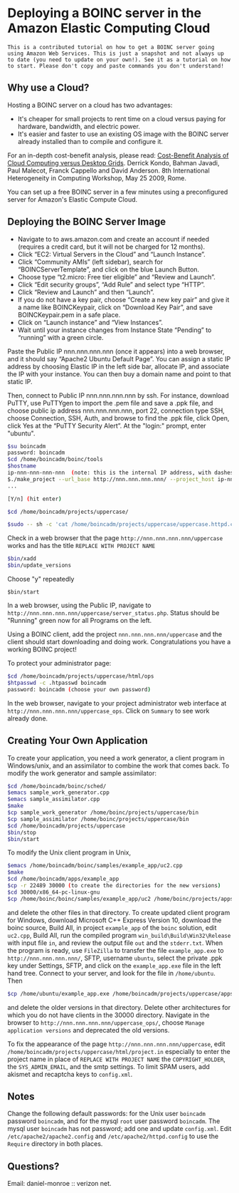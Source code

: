 # Deploying a BOINC server in the Amazon Elastic Computing Cloud

```This is a contributed tutorial on how to get a BOINC server going using Amazon Web Services. This is just a snapshot and not always up to date (you need to update on your own!). See it as a tutorial on how to start. Please don't copy and paste commands you don't understand!```

## Why use a Cloud?

Hosting a BOINC server on a cloud has two advantages:
* It's cheaper for small projects to rent time on a cloud versus paying for hardware, bandwidth, and electric power.
* It's easier and faster to use an existing OS image with the BOINC server already installed than to compile and configure it.

For an in-depth cost-benefit analysis, please read:
[Cost-Benefit Analysis of Cloud Computing versus Desktop Grids](http://mescal.imag.fr/membres/derrick.kondo/pubs/kondo_hcw09.pdf).  Derrick Kondo, Bahman Javadi, Paul Malecot, Franck Cappello and David Anderson.  8th International Heterogeneity in Computing Workshop, May 25 2009, Rome. 

You can set up a free BOINC server in a few minutes using a preconfigured server for Amazon's Elastic Compute Cloud.

## Deploying the BOINC Server Image

* Navigate to to aws.amazon.com and create an account if needed (requires a credit card, but it will not be charged for 12 months).
* Click “EC2: Virtual Servers in the Cloud” and “Launch Instance”.
* Click “Community AMIs” (left sidebar), search for “BOINCServerTemplate”, and click on the blue Launch Button.
* Choose type “t2.micro: Free tier eligible” and “Review and Launch”.
* Click “Edit security groups”, “Add Rule” and select type “HTTP”.
* Click “Review and Launch” and then “Launch”.
* If you do not have a key pair, choose “Create a new key pair” and give it a name like BOINCKeypair, click on “Download Key Pair”, and save BOINCKeypair.pem in a safe place.
* Click on “Launch instance” and  “View Instances”.
* Wait until your instance changes from Instance State “Pending” to “running” with a green circle.

Paste the Public IP nnn.nnn.nnn.nnn (once it appears) into a web browser, and it should say “Apache2 Ubuntu Default Page”. You can assign a static IP address by choosing Elastic IP in the left side bar, allocate IP, and associate the IP with your instance. You can then buy a domain name and point to that static IP.

Then, connect to Public IP nnn.nnn.nnn.nnn by ssh. For instance, download PuTTY, use PuTTYgen to import the .pem file and save a .ppk file, and choose public ip address nnn.nnn.nnn.nnn, port 22, connection type SSH, choose Connection, SSH, Auth, and browse to find the .ppk file, click Open, click Yes at the “PuTTY Security Alert”. At the "login:" prompt, enter "ubuntu".

```bash
$su boincadm
password: boincadm
$cd /home/boincadm/boinc/tools
$hostname
ip-nnn-nnn-nnn-nnn  (note: this is the internal IP address, with dashes, different from the public IP)
$./make_project --url_base http://nnn.nnn.nnn.nnn/ --project_host ip-nnn-nnn-nnn-nnn --test_app uppercase
...

[Y/n] (hit enter)

$cd /home/boincadm/projects/uppercase/

$sudo -- sh -c 'cat /home/boincadm/projects/uppercase/uppercase.httpd.conf >> /etc/apache2/httpd.conf'

```
Check in a web browser that the page `http://nnn.nnn.nnn.nnn/uppercase` works and has the title `REPLACE WITH PROJECT NAME`

```bash
$bin/xadd
$bin/update_versions
```

Choose "y" repeatedly

```
$bin/start
```

In a web browser, using the Public IP, navigate to `http://nnn.nnn.nnn.nnn/uppercase/server_status.php`. Status should be "Running" green now for all Programs on the left.

 Using a BOINC client, add the project `nnn.nnn.nnn.nnn/uppercase` and the client should start downloading and doing work. Congratulations you have a working BOINC project!

To protect your administrator page:

```bash
$cd /home/boincadm/projects/uppercase/html/ops
$htpasswd -c .htpasswd boincadm
password: boincadm (choose your own password)
```

In the web browser, navigate to your project administrator web interface at `http://nnn.nnn.nnn.nnn/uppercase_ops`. Click on `Summary` to see work already done.

## Creating Your Own Application

To create your application, you need a work generator, a client program in Windows/unix, and an assimilator to combine the work that comes back. To modify the work generator and sample assimilator:

```bash
$cd /home/boincadm/boinc/sched/
$emacs sample_work_generator.cpp
$emacs sample_assimilator.cpp
$make
$cp sample_work_generator /home/boinc/projects/uppercase/bin
$cp sample_assimilator /home/boinc/projects/uppercase/bin
$cd /home/boincadm/projects/uppercase
$bin/stop
$bin/start
```

To modify the Unix client program in Unix,

```bash
$emacs /home/boincadm/boinc/samples/example_app/uc2.cpp
$make
$cd /home/boincadm/apps/example_app
$cp -r 22489 30000 (to create the directories for the new versions)
$cd 30000/x86_64-pc-linux-gnu
$cp /home/boinc/boinc/samples/example_app/uc2 /home/boinc/projects/apps/example_app/30000/x86_64-pc-linux-gnu/example_app_30000_x86_64-pc-linux-gnu
```

and delete the other files in that directory. To create updated client program for Windows, download Microsoft C++ Express Version 10, download the boinc source, Build All, in project `example_app` of the `boinc` solution, edit `uc2.cpp`, Build All, run the compiled program `win_build\Build\Win32\Release` with input file `in`, and review the output file `out` and the `stderr.txt`. When the program is ready, use `FileZilla` to transfer the file `example_app.exe` to `http://nnn.nnn.nnn.nnn/`, SFTP, username `ubuntu`, select the private .ppk key under Settings, SFTP, and click on the `example_app.exe` file in the left hand tree. Connect to your server, and look for the file in `/home/ubuntu`. Then

```bash
$cp /home/ubuntu/example_app.exe /home/boincadm/projects/uppercase/apps/example_app/30000/windows_intelx86/example_app_30000_windows_intelx86.exe
```

and delete the older versions in that directory. Delete other architectures for which you do not have clients in the 30000 directory. Navigate in the browser to `http://nnn.nnn.nnn.nnn/uppercase_ops/`, choose `Manage application versions` and deprecated the old versions.

To fix the appearance of the page `http://nnn.nnn.nnn.nnn/uppercase`, edit `/home/boincadm/projects/uppercase/html/project.in` especially to enter the project name in place of `REPLACE WITH PROJECT NAME` the `COPYRIGHT_HOLDER`, the `SYS_ADMIN_EMAIL`, and the smtp settings. To limit SPAM users, add akismet and recaptcha keys to `config.xml`.

## Notes

Change the following default passwords: for the Unix user `boincadm` password `boincadm`, and for the mysql `root` user password `boincadm`. The mysql user `boincadm` has not password; add one and update `config.xml`. Edit `/etc/apache2/apache2.config` and `/etc/apache2/httpd.config` to use the `Require` directory in both places.

## Questions?

Email: daniel-monroe :: verizon net.
